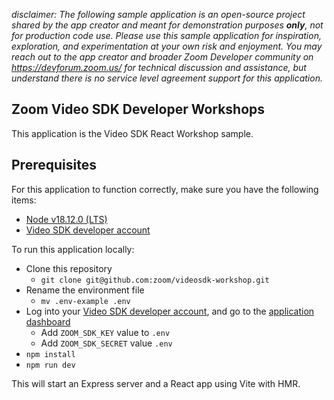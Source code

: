 _disclaimer: The following sample application is an open-source project shared by the app creator and meant for demonstration purposes **only**, not for production code use. Please use this sample application for inspiration, exploration, and experimentation at your own risk and enjoyment. You may reach out to the app creator and broader Zoom Developer community on https://devforum.zoom.us/ for technical discussion and assistance, but understand there is no service level agreement support for this application._

## Zoom Video SDK Developer Workshops

This application is the Video SDK React Workshop sample.

## Prerequisites

For this application to function correctly, make sure you have the following items:

- [Node v18.12.0 (LTS)](https://nodejs.org/en/blog/release/v18.12.0)
- [Video SDK developer account](https://developers.zoom.us/docs/video-sdk/developer-accounts/)

To run this application locally:

- Clone this repository
  - `git clone git@github.com:zoom/videosdk-workshop.git`
- Rename the environment file
  - `mv .env-example .env`
- Log into your [Video SDK developer account](https://developers.zoom.us/docs/video-sdk/developer-accounts/), and go to the [application dashboard](https://marketplace.zoom.us/)
  - Add `ZOOM_SDK_KEY` value to `.env`
  - Add `ZOOM_SDK_SECRET` value `.env`
- `npm install`
- `npm run dev`

This will start an Express server and a React app using Vite with HMR.
